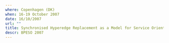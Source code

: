```yaml
---
where: Copenhagen (DK)
when: 16-19 October 2007
date: 16/10/2007
url: ""
title: Synchronised Hyperedge Replacement as a Model for Service Oriented Computing
descr: BPESO 2007
---
```

